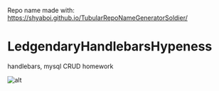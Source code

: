 Repo name made with: https://shyaboi.github.io/TubularRepoNameGeneratorSoldier/

# LedgendaryHandlebarsHypeness
handlebars, mysql CRUD homework

![alt](https://files.slack.com/files-pri/TSVUEBSJY-FVD5F2S1M/screen_shot_2020-03-12_at_2.40.56_pm.png)